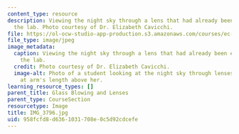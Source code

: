 ```yaml
---
content_type: resource
description: Viewing the night sky through a lens that had already been explored in
  the lab. Photo courtesy of Dr. Elizabeth Cavicchi.
file: https://ol-ocw-studio-app-production.s3.amazonaws.com/courses/ec-050-recreate-experiments-from-history-inform-the-future-from-the-past-galileo-january-iap-2010/958fcfd8d6361031708e0c5d92cdcefe_IMG_3796.jpg
file_type: image/jpeg
image_metadata:
  caption: Viewing the night sky through a lens that had already been explored in
    the lab.
  credit: Photo courtesy of Dr. Elizabeth Cavicchi.
  image-alt: Photo of a student looking at the night sky through lenses she's holding
    at arm's length above her.
learning_resource_types: []
parent_title: Glass Blowing and Lenses
parent_type: CourseSection
resourcetype: Image
title: IMG_3796.jpg
uid: 958fcfd8-d636-1031-708e-0c5d92cdcefe
---
```


